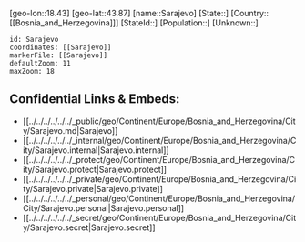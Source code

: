 ﻿---
location: [43.87,18.43]
mapzoom: [7,12] 
mapmarker: city 
type: City
tags:
- geo/City


SpocWebEntityId: 33951
isDeleted: false
confidential: public

---
[geo-lon::18.43]
[geo-lat::43.87]
[name::Sarajevo]
[State::]
[Country::[[Bosnia_and_Herzegovina]]]
[StateId::]
[Population::]
[Unknown::]


```leaflet
id: Sarajevo
coordinates: [[Sarajevo]]
markerFile: [[Sarajevo]]
defaultZoom: 11 
maxZoom: 18
```


## Confidential Links & Embeds: 
- [[../../../../../../_public/geo/Continent/Europe/Bosnia_and_Herzegovina/City/Sarajevo.md|Sarajevo]] 
- [[../../../../../../_internal/geo/Continent/Europe/Bosnia_and_Herzegovina/City/Sarajevo.internal|Sarajevo.internal]] 
- [[../../../../../../_protect/geo/Continent/Europe/Bosnia_and_Herzegovina/City/Sarajevo.protect|Sarajevo.protect]] 
- [[../../../../../../_private/geo/Continent/Europe/Bosnia_and_Herzegovina/City/Sarajevo.private|Sarajevo.private]] 
- [[../../../../../../_personal/geo/Continent/Europe/Bosnia_and_Herzegovina/City/Sarajevo.personal|Sarajevo.personal]] 
- [[../../../../../../_secret/geo/Continent/Europe/Bosnia_and_Herzegovina/City/Sarajevo.secret|Sarajevo.secret]] 
